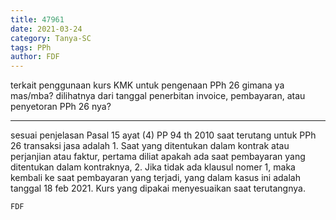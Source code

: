 ```yaml
---
title: 47961
date: 2021-03-24
category: Tanya-SC
tags: PPh
author: FDF
---
```


terkait penggunaan kurs KMK untuk pengenaan PPh 26 gimana ya mas/mba? dilihatnya dari tanggal penerbitan invoice, pembayaran, atau penyetoran PPh 26 nya?

---

sesuai penjelasan Pasal 15 ayat (4) PP 94 th 2010 saat terutang untuk PPh 26 transaksi jasa adalah 1. Saat yang ditentukan dalam kontrak atau perjanjian atau faktur, pertama diliat apakah ada saat pembayaran yang ditentukan dalam kontraknya, 2. Jika tidak ada klausul nomer 1, maka kembali ke saat pembayaran yang terjadi, yang dalam kasus ini adalah tanggal 18 feb 2021. Kurs yang dipakai menyesuaikan saat terutangnya.

`FDF`
